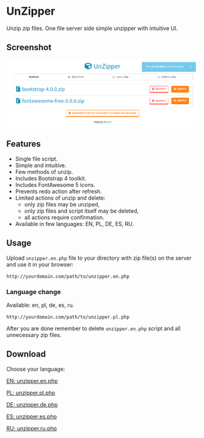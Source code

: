 # UnZipper
Unzip zip files. One file server side simple unzipper with intuitive UI.

## Screenshot
[![UnZipper](screenshot.png)](screenshot.png)

## Features
- Single file script.
- Simple and intuitive.
- Few methods of unzip.
- Includes Bootstrap 4 toolkit.
- Includes FontAwesome 5 icons.
- Prevents redo action after refresh.
- Limited actions of unzip and delete:
    - only zip files may be unziped,
    - only zip files and script itself may be deleted,
    - all actions require confirmation.
- Available in few languages: EN, PL, DE, ES, RU.

## Usage
Upload `unzipper.en.php` file to your directory with zip file(s) on the server and use it in your browser:
```
http://yourdomain.com/path/to/unzipper.en.php
```
### Language change
Available: en, pl, de, es, ru.
```
http://yourdomain.com/path/to/unzipper.pl.php
```

After you are done remember to delete `unzipper.en.php` script and all unnecessary zip files.

## Download
Choose your language:

[EN: unzipper.en.php](https://raw.github.com/riwert/unzipper/master/unzipper.en.php)

[PL: unzipper.pl.php](https://raw.github.com/riwert/unzipper/master/unzipper.pl.php)

[DE: unzipper.de.php](https://raw.github.com/riwert/unzipper/master/unzipper.de.php)

[ES: unzipper.es.php](https://raw.github.com/riwert/unzipper/master/unzipper.es.php)

[RU: unzipper.ru.php](https://raw.github.com/riwert/unzipper/master/unzipper.ru.php)
